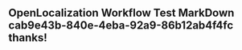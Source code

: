 <properties
ms.topic="hero-topic"
ms.test1="hero-topic"
ms.test2="test"/>

## OpenLocalization Workflow Test MarkDown cab9e43b-840e-4eba-92a9-86b12ab4f4fc thanks!
